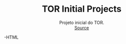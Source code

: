 <h1 align="center"> TOR Initial Projects </h1>

<p align="center">
Projeto inicial do TOR. <br/>
<a href="https://www.theodinproject.com/">Source</a>
</p>

-HTML